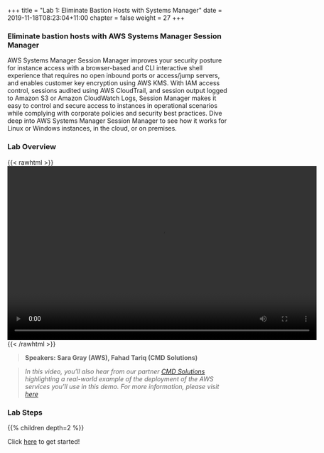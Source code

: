 +++
title = "Lab 1: Eliminate Bastion Hosts with Systems Manager"
date = 2019-11-18T08:23:04+11:00
chapter = false
weight = 27
+++

### Eliminate bastion hosts with AWS Systems Manager Session Manager

AWS Systems Manager Session Manager improves your security posture for instance access with a browser-based and CLI interactive shell experience that requires no open inbound ports or access/jump servers, and enables customer key encryption using AWS KMS. With IAM access control, sessions audited using AWS CloudTrail, and session output logged to Amazon S3 or Amazon CloudWatch Logs, Session Manager makes it easy to control and secure access to instances in operational scenarios while complying with corporate policies and security best practices. Dive deep into AWS Systems Manager Session Manager to see how it works for Linux or Windows instances, in the cloud, or on premises.

### Lab Overview

{{< rawhtml >}}
<video width="696" height="392" controls>
  <source src="https://d1tqhetmq9f85b.cloudfront.net/downloads/apacsecweek-lab1.mp4" type="video/mp4">
  Your browser doesn't support video.
</video>
{{< /rawhtml >}}

>  **Speakers: Sara Gray (AWS), Fahad Tariq (CMD Solutions)** 

>  *In this video, you’ll also hear from our partner [CMD Solutions](https://bit.ly/CMDSolutions)  highlighting a real-world example of the deployment of the AWS services you’ll use in this demo. For more information, please visit [here](https://bit.ly/CMDSolutions)*

### Lab Steps
{{% children depth=2 %}}

Click [here](../module1/scenario) to get started!



